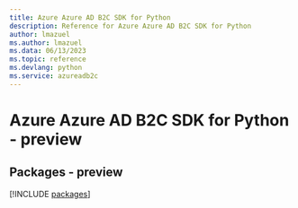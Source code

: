 ```yaml
---
title: Azure Azure AD B2C SDK for Python
description: Reference for Azure Azure AD B2C SDK for Python
author: lmazuel
ms.author: lmazuel
ms.data: 06/13/2023
ms.topic: reference
ms.devlang: python
ms.service: azureadb2c
---
```

# Azure Azure AD B2C SDK for Python - preview
## Packages - preview
[!INCLUDE [packages](azure-ad-b2c-index.md)]